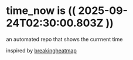 # time_now is (( 2025-09-24T02:30:00.803Z ))

an automated repo that shows the currnent time

inspired by [breakingheatmap](https://github.com/breakingheatmap/breakingheatmap)